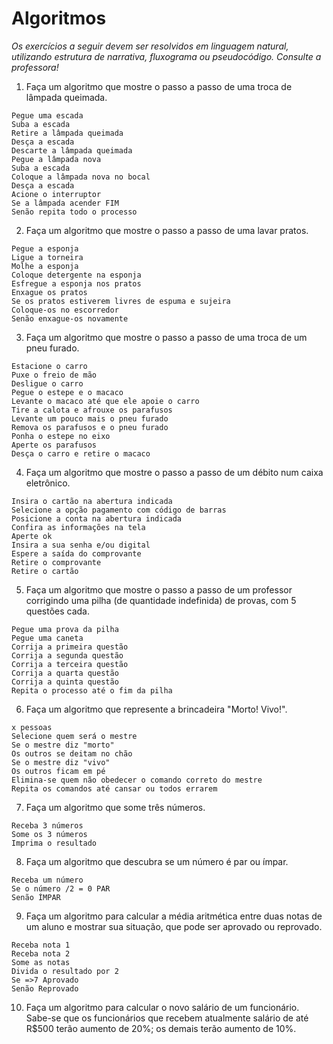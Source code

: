 # Algoritmos

_Os exercícios a seguir devem ser resolvidos em linguagem natural, utilizando estrutura de narrativa, fluxograma ou pseudocódigo. Consulte a professora!_

1. Faça um algoritmo que mostre o passo a passo de uma troca de lâmpada queimada.
```
Pegue uma escada
Suba a escada
Retire a lâmpada queimada
Desça a escada
Descarte a lâmpada queimada
Pegue a lâmpada nova
Suba a escada
Coloque a lâmpada nova no bocal
Desça a escada 
Acione o interruptor
Se a lâmpada acender FIM
Senão repita todo o processo
```
2. Faça um algoritmo que mostre o passo a passo de uma lavar pratos.
```
Pegue a esponja
Ligue a torneira
Molhe a esponja
Coloque detergente na esponja
Esfregue a esponja nos pratos
Enxague os pratos
Se os pratos estiverem livres de espuma e sujeira
Coloque-os no escorredor
Senão enxague-os novamente
```
3. Faça um algoritmo que mostre o passo a passo de uma troca de um pneu furado.
```
Estacione o carro
Puxe o freio de mão
Desligue o carro
Pegue o estepe e o macaco
Levante o macaco até que ele apoie o carro
Tire a calota e afrouxe os parafusos
Levante um pouco mais o pneu furado
Remova os parafusos e o pneu furado
Ponha o estepe no eixo
Aperte os parafusos
Desça o carro e retire o macaco
```
4. Faça um algoritmo que mostre o passo a passo de um débito num caixa eletrônico.
```
Insira o cartão na abertura indicada
Selecione a opção pagamento com código de barras
Posicione a conta na abertura indicada
Confira as informações na tela
Aperte ok
Insira a sua senha e/ou digital
Espere a saída do comprovante
Retire o comprovante
Retire o cartão
```
5. Faça um algoritmo que mostre o passo a passo de um professor corrigindo uma pilha (de quantidade indefinida) de provas, com 5 questões cada.
```
Pegue uma prova da pilha
Pegue uma caneta
Corrija a primeira questão
Corrija a segunda questão
Corrija a terceira questão
Corrija a quarta questão
Corrija a quinta questão
Repita o processo até o fim da pilha
```
6. Faça um algoritmo que represente a brincadeira "Morto! Vivo!".
```
x pessoas
Selecione quem será o mestre
Se o mestre diz "morto"
Os outros se deitam no chão
Se o mestre diz "vivo"
Os outros ficam em pé
Elimina-se quem não obedecer o comando correto do mestre
Repita os comandos até cansar ou todos errarem
```
7. Faça um algoritmo que some três números.
```
Receba 3 números
Some os 3 números
Imprima o resultado
```
8. Faça um algoritmo que descubra se um número é par ou ímpar.
```
Receba um número
Se o número /2 = 0 PAR
Senão ÍMPAR
```
9. Faça um algoritmo para calcular a média aritmética entre duas notas de um aluno e mostrar sua situação, que pode ser aprovado ou reprovado.
```
Receba nota 1
Receba nota 2
Some as notas
Divida o resultado por 2
Se =>7 Aprovado
Senão Reprovado
```
10. Faça um algoritmo para calcular o novo salário de um funcionário. Sabe-se que os funcionários que recebem atualmente salário de até R$500 terão aumento de 20%; os demais terão aumento de 10%.
